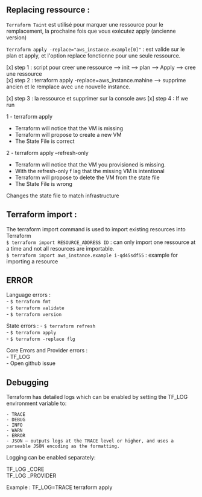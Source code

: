 ## Replacing ressource : 

`Terraform Taint` est utilisé pour marquer une ressource pour le remplacement, la prochaine fois que vous exécutez apply (ancienne version)

`Terraform apply -replace="aws_instance.example[0]"` : est valide sur le plan et apply, et l'option replace fonctionne pour une seule ressource.

[x] step 1 : script pour creer une ressource --> init --> plan -->  Apply --> cree une ressource   
[x] step 2 : terraform apply -replace=aws_instance.mahine --> supprime ancien et le remplace avec une nouvelle instance. 

[x] step 3 : la ressource et supprimer sur la console aws 
[x] step 4 : If we run 

1 - terraform apply

- Terraform will notice that the VM is missing  
- Terraform will propose to create a new VM  
- The State File is correct  

2 -  terraform apply –refresh-only

- Terraform will notice that the VM you provisioned is missing.  
- With the refresh-only f  lag that the missing VM is intentional  
- Terraform will propose to delete the VM from the state file  
- The State File is wrong

Changes the state file to match infrastructure

## Terraform import : 

The terraform import command is used to import existing resources into Terraform  
`$ terraform import RESOURCE_ADDRESS ID` : can only import one ressource at a time and not all resources are importable.    
`$ terraform import aws_instance.example i-qd45sdf55` : example for importing a resource 

## ERROR 

Language errors :   
    - `$ terraform fmt`  
    - `$ terraform validate`  
    - `$ terraform version`  

State errors : 
    - `$ terraform refresh`  
    - `$ terraform apply`  
    - `$ terraform -replace flg`  

Core Errors and Provider errors :   
    - TF_LOG  
    - Open github issue  

## Debugging 

Terraform has detailed logs which can be enabled by setting the TF_LOG environment variable to:

    - TRACE  
    - DEBUG  
    - INFO  
    - WARN  
    - ERROR  
    - JSON — outputs logs at the TRACE level or higher, and uses a parseable JSON encoding as the formatting.  

Logging can be enabled separately:

TF_LOG _CORE  
TF_LOG _PROVIDER  

Example : TF_LOG=TRACE terraform apply 